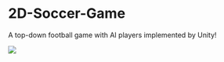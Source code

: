 # 2D-Soccer-Game
A top-down football game with AI players implemented by Unity!

![](https://media.giphy.com/media/DqKQXEZj2U08sCuwKG/giphy.gif)
